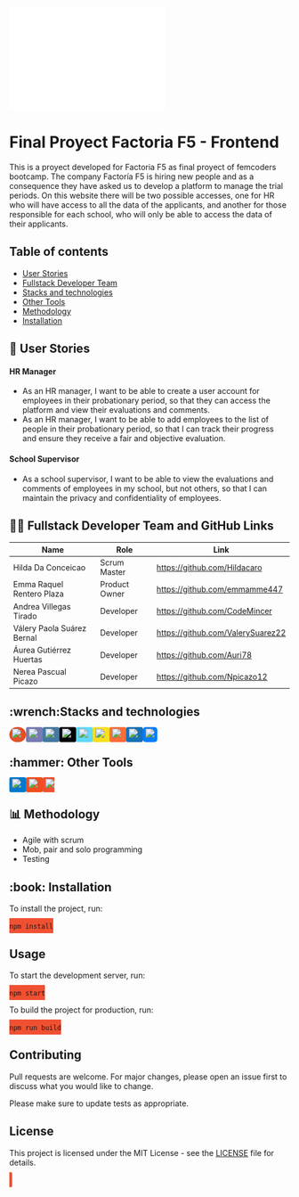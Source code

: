 <img src="/src/assets/images/logo.png" alt="Logo">

<h1>Final Proyect Factoria F5 - Frontend</h1>
<p>This is a proyect developed for Factoria F5 as final proyect of femcoders bootcamp.
The company Factoría F5 is hiring new people and as a consequence they have asked us to develop a platform to manage the trial periods.
On this website there will be two possible accesses, one for HR who will have access to all the data of the applicants, and another for those responsible for each school, who will only be able to access the data of their applicants.</p>

## Table of contents
- [User Stories](#user-stories)
- [Fullstack Developer Team](#Fullstack-Developer-Team)
- [Stacks and technologies](#stacks-and-technologies)
- [Other Tools](#other-tools)
- [Methodology](#methodology)
- [Installation](#installation)


<h2 id="User-Stories"><span class="emoji">📝</span>
User Stories</h2> 
<h4>HR Manager</h4>
<ul>
  <li>As an HR manager, I want to be able to create a user account for employees in their probationary period, so that they can access the platform and view their evaluations and comments.</li>
  <li>As an HR manager, I want to be able to add employees to the list of people in their probationary period, so that I can track their progress and ensure they receive a fair and objective evaluation.</li>
 
</ul>

<h4>School Supervisor</h4>
<ul>
  <li>As a school supervisor, I want to be able to view the evaluations and comments of employees in my school, but not others, so that I can maintain the privacy and confidentiality of employees.</li>
</ul>




<h2 id="Fullstack-Developer-Team"><span class="emoji">👩‍💻</span> Fullstack Developer Team and GitHub Links</h2>

<table>
  <thead>
    <tr>
      <th>Name</th>
      <th>Role</th>
      <th>Link</th>
    </tr>
  </thead>
  <tbody>
    <tr>
      <td>Hilda Da Conceicao</td>
      <td>Scrum Master</td>
      <td><a href="https://github.com/Hildacaro">https://github.com/Hildacaro</a></td>
    </tr>
    <tr>
      <td>Emma Raquel Rentero Plaza</td>
      <td>Product Owner</td>
      <td><a href="https://github.com/emmamme447">https://github.com/emmamme447</a></td>
    </tr>
    <tr>
      <td>Andrea Villegas Tirado</td>
      <td>Developer</td>
      <td><a href="https://github.com/CodeMincer">https://github.com/CodeMincer</a></td>
    </tr>
    <tr>
      <td>Válery Paola Suárez Bernal</td>
      <td>Developer</td>
      <td><a href="https://github.com/ValerySuarez22">https://github.com/ValerySuarez22</a></td>
    </tr>
    <tr>
      <td>Áurea Gutiérrez Huertas</td>
      <td>Developer</td>
      <td><a href="https://github.com/Auri78">https://github.com/Auri78</a></td>
    </tr>
    <tr>
      <td>Nerea Pascual Picazo</td>
      <td>Developer</td>
      <td><a href="https://github.com/Npicazo12">https://github.com/Npicazo12</a></td>
    </tr>
  </tbody>
</table>


<h2 id="Stacks-and-technologies">
<span class="emoji">:wrench:</span>Stacks and technologies</h2> 

<span style="border-radius: 30px; background-color: #E34F26; padding: 5px;">
    <img height="30" src="https://img.shields.io/badge/-HTML5-orange?style=flat-square&logo=html5&logoColor=white"/>
</span>
<span style="border-radius: 3px; background-color: #777BB4; padding: 5px;">
    <img height="30" src="https://img.shields.io/badge/-PHP-8892BF?style=flat-square&logo=php&logoColor=white"/>
</span>
<span style="border-radius: 3px; background-color: #4479A1; padding: 5px;">
    <img height="30" src="https://img.shields.io/badge/-MySQL-blue?style=flat-square&logo=mysql&logoColor=white"/>
</span>
<span style="border-radius: 3px; background-color: #000000; padding: 5px;">
    <img height="30" src="https://img.shields.io/badge/-Symfony-black?style=flat-square&logo=symfony&logoColor=white"/>
</span>
<span style="border-radius: 3px; background-color: #61DAFB; padding: 5px;">
    <img height="30" src="https://img.shields.io/badge/-React-61DAFB?style=flat-square&logo=react&logoColor=white"/>
</span>
<span style="border-radius: 3px; background-color: #F7DF1E; padding: 5px;">
    <img height="30" src="https://img.shields.io/badge/-JavaScript-F7DF1E?style=flat-square&logo=javascript&logoColor=white"/>
</span>
<span style="border-radius: 3px; background-color: #FF6C37; padding: 5px;">
    <img height="30" src="https://img.shields.io/badge/-Postman-FF6C37?style=flat-square&logo=postman&logoColor=white"/>
</span>
<span style="border-radius: 3px; background-color: #1572B6; padding: 5px;">
    <img height="30" src="https://img.shields.io/badge/-CSS-1572B6?style=flat-square&logo=css3&logoColor=white"/>
</span>
<span style="border-radius: 5px; background-color: #007FFF; padding: 5px;">
    <img height="30" src="https://img.shields.io/badge/-PHPMyAdmin-9cf?style=flat-square&logo=php&logoColor=white"/>
</span>


<h2 id="Other-Tools"><span class="emoji">:hammer:</span>
Other Tools</h2> 
<span style="border-radius: 3px; background-color: #007ACC; padding: 5px;">
    <img height="30" src="https://img.shields.io/badge/-Visual%20Studio%20Code-007ACC?style=flat-square&logo=visual-studio-code&logoColor=white"/>
</span>
<span style="border-radius: 3px; background-color: #F24E1E; padding: 5px;">
    <img height="30" src="https://img.shields.io/badge/-Figma-F24E1E?style=flat-square&logo=figma&logoColor=white"/>
</span>
<span style="border-radius: 3px; background-color: #F05032; padding: 5px;">
    <img height="30" src="https://img.shields.io/badge/-Git-F05032?style=flat-square&logo=git&logoColor=white"/>


<h2 id="Methodology"><span class="emoji">📊</span>
Methodology</h2>
<ul>
  <li>Agile with scrum</li>
  <li>Mob, pair and solo programming</>
  <li>Testing</li>
  </ul>





<h2 id="Installation"><span class="emoji">:book:</span>
Installation</h2> 
    <p>To install the project, run:</p>
    <code>npm install</code>
    <h2>Usage</h2>
    <p>To start the development server, run:</p>
    <code>npm start</code>
    <p>To build the project for production, run:</p>
    <code>npm run build</code>
    <h2>Contributing</h2>
    <p>Pull requests are welcome. For major changes, please open an issue first to discuss what you would like to change.</p>
    <p>Please make sure to update tests as appropriate.</p>
    <h2>License</h2>
    <p>This project is licensed under the MIT License - see the <a href="LICENSE">LICENSE</a> file for details.</p>

